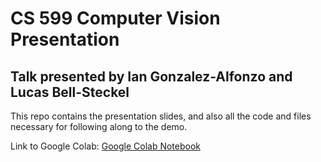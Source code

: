 # CS 599 Computer Vision Presentation
## Talk presented by Ian Gonzalez-Alfonzo and Lucas Bell-Steckel


This repo contains the presentation slides, and also all the code and files necessary for following along to the demo.

Link to Google Colab:
[Google Colab Notebook](https://colab.research.google.com/drive/1w0zOBWlBKY7A9u8QH8GBcxIEyNm_2zeA#scrollTo=FC4Pqlqxjj1e)
